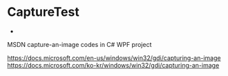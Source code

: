 # CaptureTest
-
MSDN capture-an-image codes in C# WPF project

https://docs.microsoft.com/en-us/windows/win32/gdi/capturing-an-image
https://docs.microsoft.com/ko-kr/windows/win32/gdi/capturing-an-image
